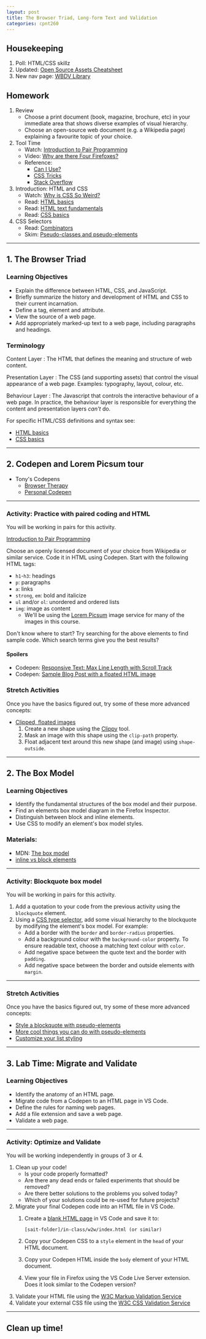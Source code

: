 ```yaml
---
layout: post
title: The Browser Triad, Long-form Text and Validation
categories: cpnt260
---
```


## Housekeeping
1. Poll: HTML/CSS skillz
2. Updated: [Open Source Assets Cheatsheet]({{site.baseurl}}/cheatsheets/copyright/open-assets)
2. New nav page: [WBDV Library]({{site.baseurl}}/library)

## Homework
1. Review
    - Choose a print document (book, magazine, brochure, etc) in your immediate area that shows diverse examples of visual hierarchy.
    - Choose an open-source web document (e.g. a Wikipedia page) explaining a favourite topic of your choice.
2. Tool Time
    - Watch: [Introduction to Pair Programming](https://www.youtube.com/watch?v=vgkahOzFH2Q)
    - Video: [Why are there Four Firefoxes?](https://youtu.be/qQ1oQJJn1nQ)
    - Reference: 
        - [Can I Use?](https://caniuse.com/)
        - [CSS Tricks](https://css-tricks.com/)
        - [Stack Overflow](https://stackoverflow.com/)
3. Introduction: HTML and CSS
    - Watch: [Why is CSS So Weird?](https://www.youtube.com/watch?v=aHUtMbJw8iA)
    - Read: [HTML basics](https://developer.mozilla.org/en-US/docs/Learn/Getting_started_with_the_web/HTML_basics)
    - Read: [HTML text fundamentals](https://developer.mozilla.org/en-US/docs/Learn/HTML/Introduction_to_HTML/HTML_text_fundamentals)
    - Read: [CSS basics](https://developer.mozilla.org/en-US/docs/Learn/Getting_started_with_the_web/CSS_basics)
4. CSS Selectors
    - Read: [Combinators](https://developer.mozilla.org/en-US/docs/Learn/CSS/Building_blocks/Selectors/Combinators)
    - Skim: [Pseudo-classes and pseudo-elements](https://developer.mozilla.org/en-US/docs/Learn/CSS/Building_blocks/Selectors/Pseudo-classes_and_pseudo-elements)

---

## 1. The Browser Triad
### Learning Objectives
- Explain the difference between HTML, CSS, and JavaScript.
- Briefly summarize the history and development of HTML and CSS to their current incarnation.
- Define a tag, element and attribute.
- View the source of a web page.
- Add appropriately marked-up text to a web page, including paragraphs and headings.

### Terminology
Content Layer
: The HTML that defines the meaning and structure of web content.

Presentation Layer
: The CSS (and supporting assets) that control the visual appearance of a web page. Examples: typography, layout, colour, etc.

Behaviour Layer
: The Javascript that controls the interactive behaviour of a web page. In practice, the behaviour layer is responsible for everything the content and presentation layers _can't_ do.

For specific HTML/CSS definitions and syntax see:
- [HTML basics](https://developer.mozilla.org/en-US/docs/Learn/Getting_started_with_the_web/HTML_basics)
- [CSS basics](https://developer.mozilla.org/en-US/docs/Learn/Getting_started_with_the_web/CSS_basics)

---

## 2. Codepen and Lorem Picsum tour
- Tony's Codepens
  - [Browser Therapy](https://codepen.io/browsertherapy/)
  - [Personal Codepen](https://codepen.io/acidtone/)

---

### Activity: Practice with paired coding and HTML
You will be working in pairs for this activity. 

[Introduction to Pair Programming](https://www.youtube.com/watch?v=vgkahOzFH2Q)

Choose an openly licensed document of your choice from Wikipedia or similar service. Code it in HTML using Codepen. Start with the following HTML tags:
- `h1`-`h3`: headings
- `p`: paragraphs
- `a`: links
- `strong`, `em`: bold and italicize
- `ul` and/or `ol`: unordered and ordered lists
- `img`: image as content
  - We'll be using the [Lorem Picsum](https://picsum.photos/) image service for many of the images in this course.

Don't know where to start? Try searching for the above elements to find sample code. Which search terms give you the best results?

#### Spoilers
- Codepen: [Responsive Text: Max Line Length with Scroll Track](https://codepen.io/browsertherapy/pen/RwaJmbx)
- Codepen: [Sample Blog Post with a floated HTML image](https://codepen.io/browsertherapy/pen/JjGJxZP)

### Stretch Activities
Once you have the basics figured out, try some of these more advanced concepts:
- [Clipped, floated images](https://codepen.io/browsertherapy/pen/yLeobxq)
    1. Create a new shape using the [Clippy](https://bennettfeely.com/clippy/) tool.
    2. Mask an image with this shape using the `clip-path` property.
    3. Float adjacent text around this new shape (and image) using `shape-outside`.

---

## 2. The Box Model
### Learning Objectives
- Identify the fundamental structures of the box model and their purpose.
- Find an elements box model diagram in the Firefox Inspector.
- Distinguish between block and inline elements.
- Use CSS to modify an element's box model styles.

### Materials:
- MDN: [The box model](https://developer.mozilla.org/en-US/docs/Learn/CSS/Building_blocks/The_box_model)
- [inline vs block elements](https://stackoverflow.com/questions/9189810/css-display-inline-vs-inline-block)

---

### Activity: Blockquote box model
You will be working in pairs for this activity.

1. Add a quotation to your code from the previous activity using the `blockquote` element.
2. Using a [CSS type selector](https://css-tricks.com/almanac/selectors/t/type/), add some visual hierarchy to the blockquote by modifying the element's box model. For example:
    - Add a border with the `border` and `border-radius` properties.
    - Add a background colour with the `background-color` property. To ensure readable text, choose a matching text colour with `color`.
    - Add negative space between the quote text and the border with `padding`.
    - Add negative space between the border and outside elements with `margin`.

---

### Stretch Activities
Once you have the basics figured out, try some of these more advanced concepts:
- [Style a blockquote with pseudo-elements](https://css-tricks.com/snippets/css/simple-and-nice-blockquote-styling/)
- [More cool things you can do with pseudo-elements](https://css-tricks.com/pseudo-element-roundup/)
- [Customize your list styling](https://css-tricks.com/almanac/properties/l/list-style/)

---

## 3. Lab Time: Migrate and Validate
### Learning Objectives
- Identify the anatomy of an HTML page.
- Migrate code from a Codepen to an HTML page in VS Code.
- Define the rules for naming web pages.
- Add a file extension and save a web page.
- Validate a web page.

---

### Activity: Optimize and Validate
You will be working independently in groups of 3 or 4.

1. Clean up your code!
    - Is your code properly formatted?
    - Are there any dead ends or failed experiments that should be removed?
    - Are there better solutions to the problems you solved today?
    - Which of your solutions could be re-used for future projects?
2. Migrate your final Codepen code into an HTML file in VS Code. 
    1. Create a [blank HTML page](https://gist.github.com/acidtone/6871979b4f4b04375edb6312dcdba5b7) in VS Code and save it to:

        ```
        [sait-folder]/in-class/w2w/index.html (or similar)
        ```

    2. Copy your Codepen CSS to a `style` element in the `head` of your HTML document.
    3. Copy your Codepen HTML inside the `body` element of your HTML document. 
    4. View your file in Firefox using the VS Code Live Server extension. Does it look similar to the Codepen version?
3. Validate your HTML file using the [W3C Markup Validation Service](https://validator.w3.org/)
4. Validate your external CSS file using the [W3C CSS Validation Service](https://jigsaw.w3.org/css-validator/)

---

## Clean up time!

